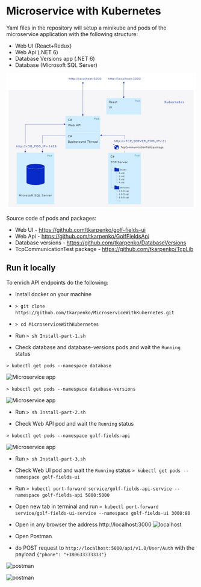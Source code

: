 # Microservice with Kubernetes

Yaml files in the repository will setup a minikube and pods of the microservice application with the following structure:

* Web UI (React+Redux)
* Web Api (.NET 6)
* Database Versions app (.NET 6)
* Database (Microsoft SQL Server)

![Microservice app](https://github.com/tkarpenko/MicroserviceWithKubernetes/blob/main/docs/Microservice.jpg)


Source code of pods and packages:
* Web UI - https://github.com/tkarpenko/golf-fields-ui
* Web Api - https://github.com/tkarpenko/GolfFieldsApi
* Database versions - https://github.com/tkarpenko/DatabaseVersions
* TcpCommunicationTest package - https://github.com/tkarpenko/TcpLib


## Run it locally

To enrich API endpoints do the following:
* Install docker on your machine

* ```> git clone https://github.com/tkarpenko/MicroserviceWithKubernetes.git```

* ```> cd MicroserviceWithKubernetes```

* Run ```> sh Install-part-1.sh```

* Check database and database-versions pods and wait the `Running` status

```> kubectl get pods --namespace database```

![Microservice app](https://github.com/tkarpenko/MicroserviceWithKubernetes/blob/main/docs/db-pod.jpg)

```> kubectl get pods --namespace database-versions```

![Microservice app](https://github.com/tkarpenko/MicroserviceWithKubernetes/blob/main/docs/db-v-pod.jpg)

* Run ```> sh Install-part-2.sh```

* Check Web API pod and wait the `Running` status

```> kubectl get pods --namespace golf-fields-api```

![Microservice app](https://github.com/tkarpenko/MicroserviceWithKubernetes/blob/main/docs/api-pod.jpg)

* Run ```> sh Install-part-3.sh```

* Check Web UI pod and wait the `Running` status
```> kubectl get pods --namespace golf-fields-ui```

* Run
```> kubectl port-forward service/golf-fields-api-service --namespace golf-fields-api 5000:5000```

* Open new tab in terminal and run
```> kubectl port-forward service/golf-fields-ui-service --namespace golf-fields-ui 3000:80```

* Open in any browser the address http://localhost:3000
![localhost](https://github.com/tkarpenko/MicroserviceWithKubernetes/blob/main/docs/localhost.jpg)


* Open Postman

* do POST request to `http://localhost:5000/api/v1.0/User/Auth` with the payload `{"phone": "+380633333333"}`

![postman](https://github.com/tkarpenko/MicroserviceWithKubernetes/blob/main/docs/postman1.jpg)

![postman](https://github.com/tkarpenko/MicroserviceWithKubernetes/blob/main/docs/postman2.jpg)
